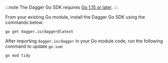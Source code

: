 :::note
The Dagger Go SDK requires [Go 1.15 or later](https://go.dev/doc/install).
:::

From your existing Go module, install the Dagger Go SDK using the commands below:

```shell
go get dagger.io/dagger@latest
```

After importing `dagger.io/dagger` in your Go module code, run the following command to update `go.sum`:

```shell
go mod tidy
```
